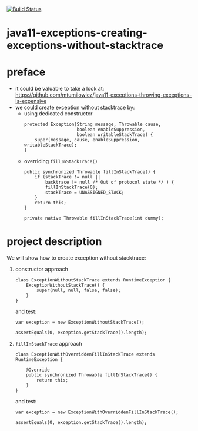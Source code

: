 [![Build Status](https://travis-ci.com/mtumilowicz/java11-creating-exceptions-without-stacktrace.svg?branch=master)](https://travis-ci.com/mtumilowicz/java11-exceptions-creating-exceptions-without-stacktrace)

# java11-exceptions-creating-exceptions-without-stacktrace

# preface
* it could be valuable to take a look at: https://github.com/mtumilowicz/java11-exceptions-throwing-exceptions-is-expensive
* we could create exception without stacktrace by:
    * using dedicated constructor
        ```
        protected Exception(String message, Throwable cause,
                            boolean enableSuppression,
                            boolean writableStackTrace) {
            super(message, cause, enableSuppression, writableStackTrace);
        }
        ```
    * overriding `fillInStackTrace()`
        ```
        public synchronized Throwable fillInStackTrace() {
            if (stackTrace != null ||
                backtrace != null /* Out of protocol state */ ) {
                fillInStackTrace(0);
                stackTrace = UNASSIGNED_STACK;
            }
            return this;
        }
        
        private native Throwable fillInStackTrace(int dummy);
        ```
# project description
We will show how to create exception without stacktrace:
1. constructor approach
    ```
    class ExceptionWithoutStackTrace extends RuntimeException {
        ExceptionWithoutStackTrace() {
            super(null, null, false, false);
        }
    }
    ```
    and test:
    ```
    var exception = new ExceptionWithoutStackTrace();
    
    assertEquals(0, exception.getStackTrace().length);
    ```
1. `fillInStackTrace` approach
    ```
    class ExceptionWithOverriddenFillInStackTrace extends RuntimeException {
    
        @Override
        public synchronized Throwable fillInStackTrace() {
            return this;
        }
    }
    ```
    and test:
    ```
    var exception = new ExceptionWithOverriddenFillInStackTrace();
    
    assertEquals(0, exception.getStackTrace().length);
    ```
